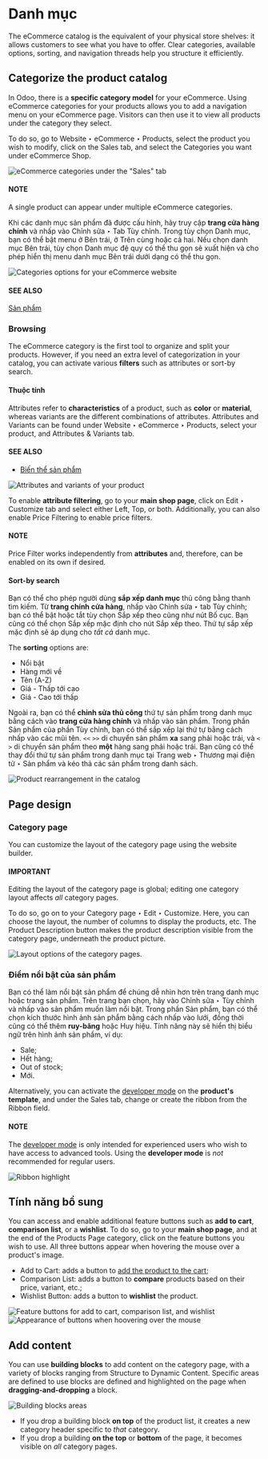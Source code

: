# Danh mục

The eCommerce catalog is the equivalent of your physical store shelves: it allows customers to see
what you have to offer. Clear categories, available options, sorting, and navigation threads help
you structure it efficiently.

## Categorize the product catalog

In Odoo, there is a **specific category model** for your eCommerce. Using eCommerce categories for
your products allows you to add a navigation menu on your eCommerce page. Visitors can then use it
to view all products under the category they select.

To do so, go to Website ‣ eCommerce ‣ Products, select the product you wish to
modify, click on the Sales tab, and select the Categories you want under
eCommerce Shop.

![eCommerce categories under the "Sales" tab](../../../../.gitbook/assets/catalog-categories.png)

#### NOTE
A single product can appear under multiple eCommerce categories.

Khi các danh mục sản phẩm đã được cấu hình, hãy truy cập **trang cửa hàng chính** và nhấp vào Chỉnh sửa ‣ Tab Tùy chỉnh. Trong tùy chọn Danh mục, bạn có thể bật menu ở Bên trái, ở Trên cùng hoặc cả hai. Nếu chọn danh mục Bên trái, tùy chọn Danh mục đệ quy có thể thu gọn sẽ xuất hiện và cho phép hiển thị menu danh mục Bên trái dưới dạng có thể thu gọn.

![Categories options for your eCommerce website](../../../../.gitbook/assets/catalog-panel-categories.png)

#### SEE ALSO
[Sản phẩm](applications/websites/ecommerce/products.md)

<a id="ecommerce-browsing"></a>

### Browsing

The eCommerce category is the first tool to organize and split your products. However, if you need
an extra level of categorization in your catalog, you can activate various **filters** such as
attributes or sort-by search.

#### Thuộc tính

Attributes refer to **characteristics** of a product, such as **color** or **material**, whereas
variants are the different combinations of attributes. Attributes and Variants can be
found under Website ‣ eCommerce ‣ Products, select your product, and
Attributes & Variants tab.

#### SEE ALSO
- [Biến thể sản phẩm](applications/sales/sales/products_prices/products/variants.md)

![Attributes and variants of your product](../../../../.gitbook/assets/catalog-attributes.png)

To enable **attribute filtering**, go to your **main shop page**, click on Edit ‣
Customize tab and select either Left, Top, or both. Additionally, you can
also enable Price Filtering to enable price filters.

#### NOTE
Price Filter works independently from **attributes** and, therefore, can be enabled
on its own if desired.

#### Sort-by search

Bạn có thể cho phép người dùng **sắp xếp danh mục** thủ công bằng thanh tìm kiếm. Từ **trang chính cửa hàng**, nhấp vào Chỉnh sửa ‣ tab Tùy chỉnh; bạn có thể bật hoặc tắt tùy chọn Sắp xếp theo cũng như nút Bố cục. Bạn cũng có thể chọn Sắp xếp mặc định cho nút Sắp xếp theo. Thứ tự sắp xếp mặc định sẽ áp dụng cho *tất cả* danh mục.

The **sorting** options are:

- Nổi bật
- Hàng mới về
- Tên (A-Z)
- Giá - Thấp tới cao
- Giá - Cao tới thấp

Ngoài ra, bạn có thể **chỉnh sửa thủ công** thứ tự sản phẩm trong danh mục bằng cách vào **trang cửa hàng chính** và nhấp vào sản phẩm. Trong phần Sản phẩm của phần Tùy chỉnh, bạn có thể sắp xếp lại thứ tự bằng cách nhấp vào các mũi tên. `<<` `>>` di chuyển sản phẩm **xa** sang phải hoặc trái, và `<` `>` di chuyển sản phẩm theo **một** hàng sang phải hoặc trái. Bạn cũng có thể thay đổi thứ tự sản phẩm trong danh mục tại Trang web ‣ Thương mại điện tử ‣ Sản phẩm và kéo thả các sản phẩm trong danh sách.

![Product rearrangement in the catalog](../../../../.gitbook/assets/catalog-reorder.png)

## Page design

### Category page

You can customize the layout of the category page using the website builder.

#### IMPORTANT
Editing the layout of the category page is global; editing one category layout affects *all*
category pages.

To do so, go on to your Category page ‣ Edit ‣ Customize. Here, you can choose
the layout, the number of columns to display the products, etc. The Product Description
button makes the product description visible from the category page, underneath the product picture.

![Layout options of the category pages.](../../../../.gitbook/assets/catalog-category-layout.png)

### Điểm nổi bật của sản phẩm

Bạn có thể làm nổi bật sản phẩm để chúng dễ nhìn hơn trên trang danh mục hoặc trang sản phẩm. Trên trang bạn chọn, hãy vào Chỉnh sửa ‣ Tùy chỉnh và nhấp vào sản phẩm muốn làm nổi bật. Trong phần Sản phẩm, bạn có thể chọn kích thước hình ảnh sản phẩm bằng cách nhấp vào lưới, đồng thời cũng có thể thêm **ruy-băng** hoặc Huy hiệu. Tính năng này sẽ hiển thị biểu ngữ trên hình ảnh sản phẩm, ví dụ:

- Sale;
- Hết hàng;
- Out of stock;
- Mới.

Alternatively, you can activate the [developer mode](applications/general/developer_mode.md) on the
**product's template**, and under the Sales tab, change or create the ribbon from the
Ribbon field.

#### NOTE
The [developer mode](applications/general/developer_mode.md) is only intended for experienced
users who wish to have access to advanced tools. Using the **developer mode** is *not*
recommended for regular users.

![Ribbon highlight](../../../../.gitbook/assets/catalog-product-highlight.png)

## Tính năng bổ sung

You can access and enable additional feature buttons such as **add to cart**, **comparison list**,
or a **wishlist**. To do so, go to your **main shop page**, and at the end of the
Products Page category, click on the feature buttons you wish to use. All three buttons
appear when hovering the mouse over a product's image.

- Add to Cart: adds a button to
  [add the product to the cart](applications/websites/ecommerce/cart.md);
- Comparison List: adds a button to **compare** products based on their price, variant,
  etc.;
- Wishlist Button: adds a button to **wishlist** the product.

![Feature buttons for add to cart, comparison list, and wishlist](../../../../.gitbook/assets/catalog-buttons.png)![Appearance of buttons when hoovering over the mouse](../../../../.gitbook/assets/catalog-features.png)

## Add content

You can use **building blocks** to add content on the category page, with a variety of blocks
ranging from Structure to Dynamic Content. Specific areas are defined to use
blocks are defined and highlighted on the page when **dragging-and-dropping** a block.

![Building blocks areas](../../../../.gitbook/assets/catalog-content.png)
- If you drop a building block **on top** of the product list, it creates a new category header
  specific to *that* category.
- If you drop a building **on the top** or **bottom** of the page, it becomes visible on *all*
  category pages.
